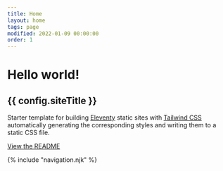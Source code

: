 ```yaml
---
title: Home
layout: home
tags: page
modified: 2022-01-09 00:00:00
order: 1
---
```


<h1 class="pt-24 pb-6 text-center">
	<span class="text-8xl font-bold text-transparent bg-clip-text bg-gradient-to-r from-indigo-500 via-purple-500 to-pink-500">
		Hello world!
	</span>
</h1>
<h2 class="pb-12 text-4xl font-bold text-center text-gray-500">
	{{ config.siteTitle }}
</h2>

<div class="container max-w-lg mx-auto text-xl text-center">
	<p>Starter template for building <a href="https://www.11ty.dev/" target="_blank">Eleventy</a> static sites with <a href="https://tailwindcss.com/" target="_blank">Tailwind CSS</a> automatically generating the corresponding styles and writing them to a static CSS file.</p>
	<p class="pt-3"><a href="https://github.com/knowledge-gov/eleventy-tailwind-template#readme" class="text-2xl text-transparent bg-clip-text bg-gradient-to-r from-indigo-500 via-purple-500 to-pink-500">View the README</a></p>
</div>

{% include "navigation.njk" %}
